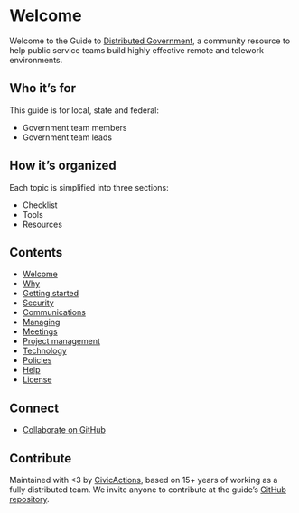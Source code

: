 # Welcome

Welcome to the Guide to [Distributed Government](https://distributedgov.org), a community resource to help public service teams build highly effective remote and telework environments.

## Who it’s for

This guide is for local, state and federal:

* Government team members
* Government team leads

## How it’s organized

Each topic is simplified into three sections:

* Checklist
* Tools
* Resources

## Contents

* [Welcome](README.md)
* [Why](why.md)
* [Getting started](getting-started.md)
* [Security](security.md)
* [Communications](communications.md)
* [Managing](managing.md)
* [Meetings](meetings.md)
* [Project management](project-management.md)
* [Technology](technology.md)
* [Policies](policies.md)
* [Help](help.md)
* [License](license-info.md)

## Connect

* [Collaborate on GitHub](https://github.com/distributedgov/guide)

## Contribute

Maintained with <3 by [CivicActions](https://civicactions.com/), based on 15+ years of working as a fully distributed team. We invite anyone to contribute at the guide’s [GitHub repository](https://github.com/distributedgov/guide).
